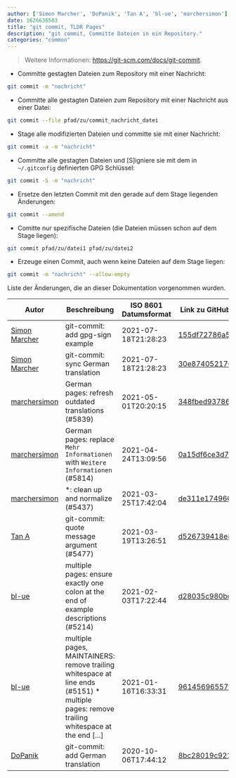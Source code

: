 ```yaml
---
author: ['Simon Marcher', 'DoPanik', 'Tan A', 'bl-ue', 'marchersimon']
date: 1626636503
title: "git commit, TLDR Pages"
description: "git commit, Committe Dateien in ein Repository."
categories: "common"
---
```

> Weitere Informationen: <https://git-scm.com/docs/git-commit>.

- Committe gestagten Dateien zum Repository mit einer Nachricht:

```bash
git commit -m "nachricht"
```

- Committe alle gestagten Dateien zum Repository mit einer Nachricht aus einer Datei:

```bash
git commit --file pfad/zu/commit_nachricht_datei
```

- Stage alle modifizierten Dateien und committe sie mit einer Nachricht:

```bash
git commit -a -m "nachricht"
```

- Committe alle gestagten Dateien und [S]igniere sie mit dem in `~/.gitconfig` definierten GPG Schlüssel:

```bash
git commit -S -m "nachricht"
```

- Ersetze den letzten Commit mit den gerade auf dem Stage liegenden Änderungen:

```bash
git commit --amend
```

- Comitte nur spezifische Dateien (die Dateien müssen schon auf dem Stage liegen):

```bash
git commit pfad/zu/datei1 pfad/zu/datei2
```

- Erzeuge einen Commit, auch wenn keine Dateien auf dem Stage liegen:

```bash
git commit -m "nachricht" --allow-empty
```
Liste der Änderungen, die an dieser Dokumentation vorgenommen wurden.


Autor | Beschreibung | ISO 8601 Datumsformat | Link zu GitHub
------|-----|-----|-----
[Simon Marcher](mailto:marchersimon@zohomail.eu) | git-commit: add gpg-sign example | 2021-07-18T21:28:23 | [155df72786a5](https://github.com/tldr-pages/tldr/commit/155df72786a50f53ed1b75684e39d5664c64872e)
[Simon Marcher](mailto:marchersimon@zohomail.eu) | git-commit: sync German translation | 2021-07-18T21:28:23 | [30e874052170](https://github.com/tldr-pages/tldr/commit/30e8740521700568abb3ecbc518b7253214920de)
[marchersimon](mailto:50295997+marchersimon@users.noreply.github.com) | German pages: refresh outdated translations (#5839) | 2021-05-01T20:20:15 | [348fbed93786](https://github.com/tldr-pages/tldr/commit/348fbed937865e33794197c0838aa2939abd41bc)
[marchersimon](mailto:50295997+marchersimon@users.noreply.github.com) | German pages: replace `Mehr Informationen` with `Weitere Informationen` (#5814) | 2021-04-24T13:09:56 | [0a15df6ce3d7](https://github.com/tldr-pages/tldr/commit/0a15df6ce3d790b71b8fa4ae2e8befe0ed0806c7)
[marchersimon](mailto:50295997+marchersimon@users.noreply.github.com) | *: clean up and normalize (#5437) | 2021-03-25T17:42:04 | [de311e174960](https://github.com/tldr-pages/tldr/commit/de311e17496083a7f805793ef228995ecc7e8c97)
[Tan A](mailto:40173707+Yutyo@users.noreply.github.com) | git-commit: quote message argument (#5477) | 2021-03-19T13:26:51 | [d526739418e8](https://github.com/tldr-pages/tldr/commit/d526739418e89eba9a32b3b6acfe406abb9bdb50)
[bl-ue](mailto:54780737+bl-ue@users.noreply.github.com) | multiple pages: ensure exactly one colon at the end of example descriptions (#5214) | 2021-02-03T17:22:44 | [d28035c980bd](https://github.com/tldr-pages/tldr/commit/d28035c980bde01b9168e76442fe564dc82ae5b7)
[bl-ue](mailto:54780737+bl-ue@users.noreply.github.com) | multiple pages, MAINTAINERS: remove trailing whitespace at line ends (#5151) * multiple pages: remove trailing whitespace at the end [...] | 2021-01-16T16:33:31 | [96145696557f](https://github.com/tldr-pages/tldr/commit/96145696557f2ee2d55577cd8a617d5a1885d200)
[DoPanik](mailto:963151+DoPaNik@users.noreply.github.com) | git-commit: add German translation | 2020-10-06T17:44:12 | [8bc28019c921](https://github.com/tldr-pages/tldr/commit/8bc28019c921cd0030089502c66bd752fa3d8376)


